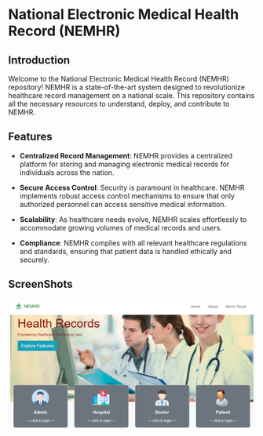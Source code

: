 # National Electronic Medical Health Record (NEMHR)

## Introduction

Welcome to the National Electronic Medical Health Record (NEMHR) repository! NEMHR is a state-of-the-art system designed to revolutionize healthcare record management on a national scale. This repository contains all the necessary resources to understand, deploy, and contribute to NEMHR.

## Features

- **Centralized Record Management**: NEMHR provides a centralized platform for storing and managing electronic medical records for individuals across the nation.

- **Secure Access Control**: Security is paramount in healthcare. NEMHR implements robust access control mechanisms to ensure that only authorized personnel can access sensitive medical information.

- **Scalability**: As healthcare needs evolve, NEMHR scales effortlessly to accommodate growing volumes of medical records and users.

- **Compliance**: NEMHR complies with all relevant healthcare regulations and standards, ensuring that patient data is handled ethically and securely.

## ScreenShots

![Homepage Screenshot](img/homepage.png)

